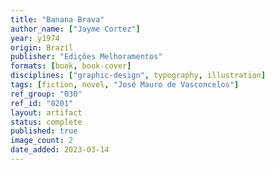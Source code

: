```yaml
---
title: "Banana Brava"
author_name: ["Jayme Cortez"]
year: y1974
origin: Brazil
publisher: "Edições Melhoramentos"
formats: [book, book-cover]
disciplines: ["graphic-design", typography, illustration]
tags: [fiction, novel, "José Mauro de Vasconcelos"]
ref_group: "030"
ref_id: "0201"
layout: artifact
status: complete
published: true
image_count: 2
date_added: 2023-03-14
---
```

